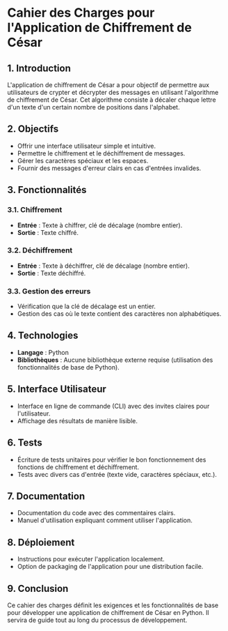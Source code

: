 # Cahier des Charges pour l'Application de Chiffrement de César

## 1. Introduction
L'application de chiffrement de César a pour objectif de permettre aux utilisateurs de crypter et décrypter des messages en utilisant l'algorithme de chiffrement de César. Cet algorithme consiste à décaler chaque lettre d'un texte d'un certain nombre de positions dans l'alphabet.

## 2. Objectifs
- Offrir une interface utilisateur simple et intuitive.
- Permettre le chiffrement et le déchiffrement de messages.
- Gérer les caractères spéciaux et les espaces.
- Fournir des messages d'erreur clairs en cas d'entrées invalides.

## 3. Fonctionnalités

### 3.1. Chiffrement
- **Entrée** : Texte à chiffrer, clé de décalage (nombre entier).
- **Sortie** : Texte chiffré.

### 3.2. Déchiffrement
- **Entrée** : Texte à déchiffrer, clé de décalage (nombre entier).
- **Sortie** : Texte déchiffré.

### 3.3. Gestion des erreurs
- Vérification que la clé de décalage est un entier.
- Gestion des cas où le texte contient des caractères non alphabétiques.

## 4. Technologies
- **Langage** : Python
- **Bibliothèques** : Aucune bibliothèque externe requise (utilisation des fonctionnalités de base de Python).

## 5. Interface Utilisateur
- Interface en ligne de commande (CLI) avec des invites claires pour l'utilisateur.
- Affichage des résultats de manière lisible.

## 6. Tests
- Écriture de tests unitaires pour vérifier le bon fonctionnement des fonctions de chiffrement et déchiffrement.
- Tests avec divers cas d'entrée (texte vide, caractères spéciaux, etc.).

## 7. Documentation
- Documentation du code avec des commentaires clairs.
- Manuel d'utilisation expliquant comment utiliser l'application.

## 8. Déploiement
- Instructions pour exécuter l'application localement.
- Option de packaging de l'application pour une distribution facile.

## 9. Conclusion
Ce cahier des charges définit les exigences et les fonctionnalités de base pour développer une application de chiffrement de César en Python. Il servira de guide tout au long du processus de développement.
